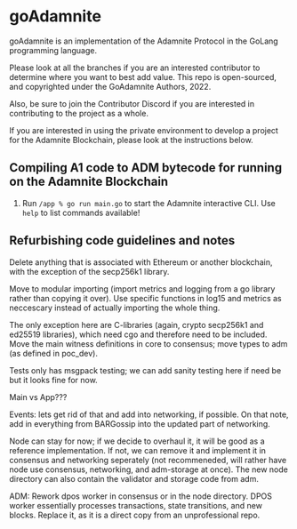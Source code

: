 # goAdamnite

goAdamnite is an implementation of the Adamnite Protocol in the GoLang programming language. 

Please look at all the branches if you are an interested contributor to determine where you want to best add value. This repo is open-sourced, and copyrighted under the GoAdamnite Authors, 2022.

Also, be sure to join the Contributor Discord if you are interested in contributing to the project as a whole.

If you are interested in using the private environment to develop a project for the Adamnite Blockchain, please look at the instructions below. 

## Compiling A1 code to ADM bytecode for running on the Adamnite Blockchain

1. Run `/app % go run main.go` to start the Adamnite interactive CLI. Use `help` to list commands available!

## Refurbishing code guidelines and notes
Delete anything that is associated with Ethereum or another blockchain, with the exception of the secp256k1 library. 

Move to modular importing (import metrics and logging from a go library rather than copying it over). Use specific functions in log15 and metrics as neccescary instead of actually importing the whole thing. 

The only exception here are C-libraries (again, crypto secp256k1 and ed25519 libraries), which need cgo and therefore need to be included. Move the main witness definitions in core to consensus; move types to adm (as defined in poc_dev).

Tests only has msgpack testing; we can add sanity testing here if need be but it looks fine for now. 

Main vs App???

Events: lets get rid of that and add into networking, if possible. On that note, add in everything from BARGossip into the updated part of networking. 

Node can stay for now; if we decide to overhaul it, it will be good as a reference implementation. If not, we can remove it and implement it in consensus and networking seperately (not recommeneded, will rather have node use consensus, networking, and adm-storage at once). The new node directory can also contain the validator and storage code from adm. 

ADM: Rework dpos worker in consensus or in the node directory. DPOS worker essentially processes transactions, state transitions, and new blocks. Replace it, as it is a direct copy from an unprofessional repo.
